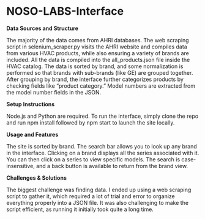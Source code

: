 # NOSO-LABS-Interface

**Data Sources and Structure**

The majority of the data comes from AHRI databases. The web scraping script in selenium_scraper.py visits the AHRI website and compiles data from various HVAC products, while also ensuring a variety of brands are included. All the data is compiled into the all_products.json file inside the HVAC catalog. The data is sorted by brand, and some normalization is performed so that brands with sub-brands (like GE) are grouped together. After grouping by brand, the interface further categorizes products by checking fields like “product category.” Model numbers are extracted from the model number fields in the JSON.


**Setup Instructions**

Node.js and Python are required. To run the interface, simply clone the repo and run npm install followed by npm start to launch the site locally.


**Usage and Features**

The site is sorted by brand. The search bar allows you to look up any brand in the interface. Clicking on a brand displays all the series associated with it. You can then click on a series to view specific models. The search is case-insensitive, and a back button is available to return from the brand view.


**Challenges & Solutions**

The biggest challenge was finding data. I ended up using a web scraping script to gather it, which required a lot of trial and error to organize everything properly into a JSON file. It was also challenging to make the script efficient, as running it initially took quite a long time.

